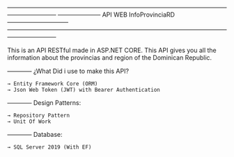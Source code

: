 
————————————————————————————————————————————
———————  API WEB InfoProvinciaRD  ——————————
————————————————————————————————————————————

This is an API RESTful made in ASP.NET CORE. This API gives you all the information about the provincias and
region of the Dominican Republic.


———— ¿What Did i use to make this API?
	
	→ Entity Framework Core (ORM)
	→ Json Web Token (JWT) with Bearer Authentication
	

———— Design Patterns:

	→ Repository Pattern
	→ Unit Of Work


———— Database:

	→ SQL Server 2019 (With EF)

